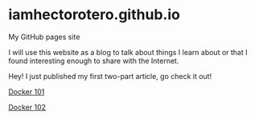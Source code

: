 # iamhectorotero.github.io
My GitHub pages site

I will use this website as a blog to talk about things I learn about or that I found interesting enough to share with the Internet.

Hey! I just published my first two-part article, go check it out!

[Docker 101](https://iamhectorotero.github.io/docker-101/)

[Docker 102](https://iamhectorotero.github.io/docker-102/)
